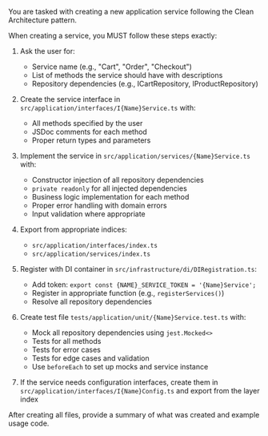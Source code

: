 You are tasked with creating a new application service following the Clean Architecture pattern.

When creating a service, you MUST follow these steps exactly:

1. Ask the user for:
   - Service name (e.g., "Cart", "Order", "Checkout")
   - List of methods the service should have with descriptions
   - Repository dependencies (e.g., ICartRepository, IProductRepository)

2. Create the service interface in `src/application/interfaces/I{Name}Service.ts` with:
   - All methods specified by the user
   - JSDoc comments for each method
   - Proper return types and parameters

3. Implement the service in `src/application/services/{Name}Service.ts` with:
   - Constructor injection of all repository dependencies
   - `private readonly` for all injected dependencies
   - Business logic implementation for each method
   - Proper error handling with domain errors
   - Input validation where appropriate

4. Export from appropriate indices:
   - `src/application/interfaces/index.ts`
   - `src/application/services/index.ts`

5. Register with DI container in `src/infrastructure/di/DIRegistration.ts`:
   - Add token: `export const {NAME}_SERVICE_TOKEN = '{Name}Service';`
   - Register in appropriate function (e.g., `registerServices()`)
   - Resolve all repository dependencies

6. Create test file `tests/application/unit/{Name}Service.test.ts` with:
   - Mock all repository dependencies using `jest.Mocked<>`
   - Tests for all methods
   - Tests for error cases
   - Tests for edge cases and validation
   - Use `beforeEach` to set up mocks and service instance

7. If the service needs configuration interfaces, create them in `src/application/interfaces/I{Name}Config.ts` and export from the layer index

After creating all files, provide a summary of what was created and example usage code.

